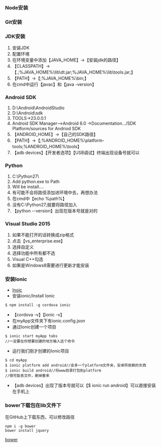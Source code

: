 ### Node安装

### Git安装

### JDK安装
1. 安装JDK
2. 配置环境
3. 在环境变量中添加【JAVA_HOME】->【安装jdk的路径】
4. 【CLASSPATH】->【.;%JAVA_HOME%\lib\dt.jar;%JAVA_HOME%\lib\tools.jar;】
5. 【PATH】->【;%JAVA_HOME%\bin;】
6. 在cmd中运行【javac】和【java -version】

### Android SDK
1. D:\Android\AndroidStudio
2. D:\Android\sdk
3. TOOLS->23.0.0.1
4. Android SDK Manager-->Android 6.0 ->Documentation.../SDK Platform/sources for Andriod SDK
5. 【ANDROID_HOME】->【自己的SDK路径】
6. 【PATH】->【;%ANDROID_HOME%\platform-tools;%ANDROID_HOME%\tools】
7. 【adb devices】【开发者选项】【USB调试】终端出现设备号就可以

### Python
1. C:\Python27\
2. Add python.exe to Path
3. Will be install....
4. 有可能不会将路径添加进环境中去，再想办法
5. 在cmd中【echo %path%】
6. 没有C:\Python27\;就要将路径加入
7. 【python --version】出现在版本号就是对的

### Visual Studio 2015
1. 如果不能打开的话转换成zip格式
2. 点击【vs_enterprise.exe】
3. 选择自定义
4. 选择功能中所有都不选
5. Visual C++勾选
6. 如果是Windows8需要进行更新才能安装

### 安装Ionic
- [Inoic](http://www.ionic.wang/start-index.html)
- 安装ionic/Install Ionic
```
$ npm install -g cordova ionic
```
- 【cordova -v】【ionic -v】
- 在myApp文件夹下有ionic.config.json
- 通过Ionic创建一个项目
```
$ ionic start myApp tabs
//一定要在你想要创建的地方输入这个命令
```
- 运行我们刚才创建的Ionic项目
```
$ cd myApp
$ ionic platform add android//会多一个platform文件夹，安卓所依赖的东西
$ ionic build android//将www目录打包到platform
//很可能丢文件，删掉重来
```
- 【adb devices】出现了版本号就可以【$ ionic run android】可以直接安装在手机上
### bower下载包在lib文件下
在GitHub上下载东西，可以修改路径
```
npm i -g bower
bower install jquery
```
[bower](https://bower.io)


